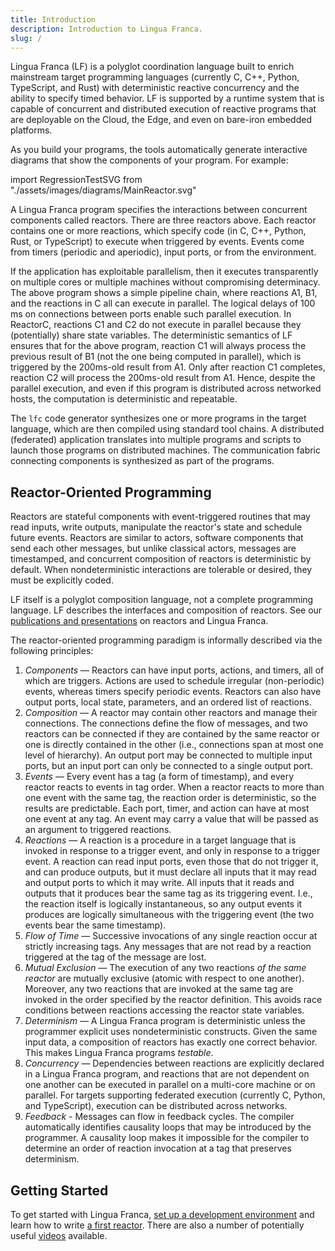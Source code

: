 ```yaml
---
title: Introduction
description: Introduction to Lingua Franca.
slug: /
---
```


Lingua Franca (LF) is a polyglot coordination language built to enrich mainstream target programming languages (currently C, C++, Python, TypeScript, and Rust) with deterministic reactive concurrency and the ability to specify timed behavior. LF is supported by a runtime system that is capable of concurrent and distributed execution of reactive programs that are deployable on the Cloud, the Edge, and even on bare-iron embedded platforms.

As you build your programs, the tools automatically generate interactive diagrams that show the components of your program. For example:

import RegressionTestSVG from "./assets/images/diagrams/MainReactor.svg"

<RegressionTestSVG title="Lingua Franca diagram: RegressionTest" role="img" width="700" />

A Lingua Franca program specifies the interactions between concurrent components called reactors. There are three reactors above. Each reactor contains one or more reactions, which specify code (in C, C++, Python, Rust, or TypeScript) to execute when triggered by events. Events come from timers (periodic and aperiodic), input ports, or from the environment.

If the application has exploitable parallelism, then it executes transparently on multiple cores or multiple machines without compromising determinacy. The above program shows a simple pipeline chain, where reactions A1, B1, and the reactions in C all can execute in parallel. The logical delays of 100 ms on connections between ports enable such parallel execution. In ReactorC, reactions C1 and C2 do not execute in parallel because they (potentially) share state variables. The deterministic semantics of LF ensures that for the above program, reaction C1 will always process the previous result of B1 (not the one being computed in parallel), which is triggered by the 200ms-old result from A1. Only after reaction C1 completes, reaction C2 will process the 200ms-old result from A1. Hence, despite the parallel execution, and even if this program is distributed across networked hosts, the computation is deterministic and repeatable.

The `lfc` code generator synthesizes one or more programs in the target language, which are then compiled using standard tool chains. A distributed (federated) application translates into multiple programs and scripts to launch those programs on distributed machines. The communication fabric connecting components is synthesized as part of the programs.


## Reactor-Oriented Programming
Reactors are stateful components with event-triggered routines that may read inputs, write outputs, manipulate the reactor's state and schedule future events. 
Reactors are similar to actors, software components that send each other messages, but unlike classical actors, messages are timestamped, and concurrent composition of reactors is deterministic by default. When nondeterministic interactions are tolerable or desired, they must be explicitly coded.

LF itself is a polyglot composition language, not a complete programming language. LF describes the interfaces and composition of reactors. See our [publications and presentations](/research) on reactors and Lingua Franca.

The reactor-oriented programming paradigm is informally described via the following principles:

1. _Components_ — Reactors can have input ports, actions, and timers, all of which are triggers. Actions are used to schedule irregular (non-periodic) events, whereas timers specify periodic events. Reactors can also have output ports, local state, parameters, and an ordered list of reactions.
2. _Composition_ — A reactor may contain other reactors and manage their connections. The connections define the flow of messages, and two reactors can be connected if they are contained by the same reactor or one is directly contained in the other (i.e., connections span at most one level of hierarchy). An output port may be connected to multiple input ports, but an input port can only be connected to a single output port.
3. _Events_ — Every event has a tag (a form of timestamp), and every reactor reacts to events in tag order. When a reactor reacts to more than one event with the same tag, the reaction order is deterministic, so the results are predictable. Each port, timer, and action can have at most one event at any tag. An event may carry a value that will be passed as an argument to triggered reactions.
4. _Reactions_ — A reaction is a procedure in a target language that is invoked in response to a trigger event, and only in response to a trigger event. A reaction can read input ports, even those that do not trigger it, and can produce outputs, but it must declare all inputs that it may read and output ports to which it may write. All inputs that it reads and outputs that it produces bear the same tag as its triggering event. I.e., the reaction itself is logically instantaneous, so any output events it produces are logically simultaneous with the triggering event (the two events bear the same timestamp).
5. _Flow of Time_ — Successive invocations of any single reaction occur at strictly increasing tags. Any messages that are not read by a reaction triggered at the tag of the message are lost.
6. _Mutual Exclusion_ — The execution of any two reactions _of the same reactor_ are mutually exclusive (atomic with respect to one another). Moreover, any two reactions that are invoked at the same tag are invoked in the order specified by the reactor definition. This avoids race conditions between reactions accessing the reactor state variables.
7. _Determinism_ — A Lingua Franca program is deterministic unless the programmer explicit uses nondeterministic constructs. Given the same input data, a composition of reactors has exactly one correct behavior. This makes Lingua Franca programs _testable_.
8. _Concurrency_ — Dependencies between reactions are explicitly declared in a Lingua Franca program, and reactions that are not dependent on one another can be executed in parallel on a multi-core machine or on parallel. For targets supporting federated execution (currently C, Python, and TypeScript), execution can be distributed across networks.
9. _Feedback_ - Messages can flow in feedback cycles. The compiler automatically identifies causality loops that may be introduced by the programmer. A causality loop makes it impossible for the compiler to determine an order of reaction invocation at a tag that preserves determinism.

## Getting Started
To get started with Lingua Franca, [set up a development environment](./installation.md) and learn how to write [a first reactor](./writing-reactors/a-first-reactor.mdx). There are also a number of potentially useful [videos](./videos.mdx) available.
